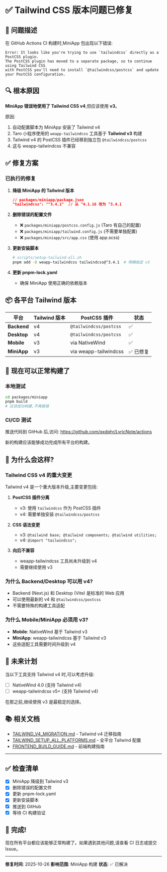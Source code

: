 # ✅ Tailwind CSS 版本问题已修复

## 🐛 问题描述

在 GitHub Actions CI 构建时,MiniApp 包出现以下错误:

```
Error: It looks like you're trying to use `tailwindcss` directly as a PostCSS plugin.
The PostCSS plugin has moved to a separate package, so to continue using Tailwind CSS
with PostCSS you'll need to install `@tailwindcss/postcss` and update your PostCSS configuration.
```

## 🔍 根本原因

**MiniApp 错误地使用了 Tailwind CSS v4**,但应该使用 **v3**。

原因:

1. 自动配置脚本为 MiniApp 安装了 Tailwind v4
2. Taro 小程序使用的 `weapp-tailwindcss` 工具基于 **Tailwind v3** 构建
3. Tailwind v4 的 PostCSS 插件已经移到独立包 `@tailwindcss/postcss`
4. 这与 weapp-tailwindcss 不兼容

## ✅ 修复方案

### 已执行的修复

1. **降级 MiniApp 的 Tailwind 版本**

   ```json
   // packages/miniapp/package.json
   "tailwindcss": "^3.4.1"  // 从 ^4.1.16 改为 ^3.4.1
   ```

2. **删除错误的配置文件**
   - ❌ `packages/miniapp/postcss.config.js` (Taro 有自己的配置)
   - ❌ `packages/miniapp/tailwind.config.js` (不需要单独配置)
   - ❌ `packages/miniapp/src/app.css` (使用 app.scss)

3. **更新安装脚本**

   ```bash
   # scripts/setup-tailwind-all.sh
   pnpm add -D weapp-tailwindcss tailwindcss@^3.4.1  # 明确指定 v3
   ```

4. **更新 pnpm-lock.yaml**
   - 确保 MiniApp 使用正确的依赖版本

## 📦 各平台 Tailwind 版本

| 平台        | Tailwind 版本 | PostCSS 插件           | 状态      |
| ----------- | ------------- | ---------------------- | --------- |
| **Backend** | v4            | `@tailwindcss/postcss` | ✅        |
| **Desktop** | v4            | `@tailwindcss/postcss` | ✅        |
| **Mobile**  | v3            | via NativeWind         | ✅        |
| **MiniApp** | v3            | via weapp-tailwindcss  | ✅ 已修复 |

## 🚀 现在可以正常构建了

### 本地测试

```bash
cd packages/miniapp
pnpm build
# 应该成功构建,不再报错
```

### CI/CD 测试

推送代码到 GitHub 后,访问: https://github.com/qxdqhr/LyricNote/actions

新的构建应该能够成功完成所有平台的构建。

## 📝 为什么会这样?

### Tailwind CSS v4 的重大变更

Tailwind v4 是一个重大版本升级,主要变更包括:

1. **PostCSS 插件分离**
   - v3: 使用 `tailwindcss` 作为 PostCSS 插件
   - v4: 需要单独安装 `@tailwindcss/postcss`

2. **CSS 语法变更**
   - v3: `@tailwind base; @tailwind components; @tailwind utilities;`
   - v4: `@import "tailwindcss";`

3. **向后不兼容**
   - weapp-tailwindcss 工具尚未升级到 v4
   - 需要继续使用 v3

### 为什么 Backend/Desktop 可以用 v4?

- Backend (Next.js) 和 Desktop (Vite) 是标准的 Web 应用
- 可以使用最新的 v4 和 `@tailwindcss/postcss`
- 不需要特殊的构建工具适配

### 为什么 Mobile/MiniApp 必须用 v3?

- **Mobile**: NativeWind 基于 Tailwind v3
- **MiniApp**: weapp-tailwindcss 基于 Tailwind v3
- 这些适配工具需要时间升级到 v4

## 🔮 未来计划

当以下工具支持 Tailwind v4 时,可以考虑升级:

- [ ] NativeWind 4.0 (支持 Tailwind v4)
- [ ] weapp-tailwindcss v5+ (支持 Tailwind v4)

在那之前,继续使用 v3 是最稳定的选择。

## 📚 相关文档

- [TAILWIND_V4_MIGRATION.md](docs/TAILWIND_V4_MIGRATION.md) - Tailwind
  v4 迁移指南
- [TAILWIND_SETUP_ALL_PLATFORMS.md](docs/TAILWIND_SETUP_ALL_PLATFORMS.md) - 全平台 Tailwind 配置
- [FRONTEND_BUILD_GUIDE.md](docs/FRONTEND_BUILD_GUIDE.md) - 前端构建指南

---

## ✅ 检查清单

- [x] MiniApp 降级到 Tailwind v3
- [x] 删除错误的配置文件
- [x] 更新 pnpm-lock.yaml
- [x] 更新安装脚本
- [x] 推送到 GitHub
- [x] 等待 CI 构建验证

## 🎉 完成!

现在所有平台都应该能够正常构建了。如果遇到其他问题,请查看 CI 日志或提交 Issue。

---

**修复时间**: 2025-10-26 **影响范围**: MiniApp 构建 **状态**: ✅ 已解决
